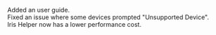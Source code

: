 Added an user guide.<br>
Fixed an issue where some devices prompted "Unsupported Device".<br>
Iris Helper now has a lower performance cost.
